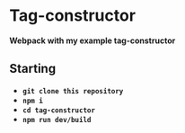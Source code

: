 # Tag-constructor

**Webpack with my example tag-constructor**

## Starting

* **`git clone this repository`**
* **`npm i`**
* **`cd tag-constructor`**
* **`npm run dev/build`**
